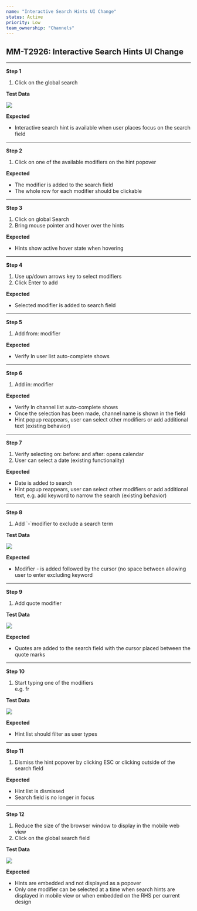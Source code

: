 ```yaml
---
name: "Interactive Search Hints UI Change"
status: Active
priority: Low
team_ownership: "Channels"
---
```


## MM-T2926: Interactive Search Hints UI Change

---

**Step 1**

1. Click on the global search 

**Test Data**

![](https://smartbear-tm4j-prod-us-west-2-attachment-rich-text.s3.us-west-2.amazonaws.com/embedded-f3277290f945470c4add5d21ef3dc7ca7b74388fc7152bfb6b99ae58c66a95a8-1591968817938-Screen+Shot+2020-06-12+at+9.33.29+AM.png)

**Expected**

- Interactive search hint is available when user places focus on the search field

---

**Step 2**

1. Click on one of the available modifiers on the hint popover

**Expected**

- The modifier is added to the search field 
- The whole row for each modifier should be clickable 

---

**Step 3**

1. Click on global Search 
2. Bring mouse pointer and hover over the hints

**Expected**

- Hints show active hover state when hovering

---

**Step 4**

1. Use up/down arrows key to select modifiers
2. Click Enter to add

**Expected**

- Selected modifier is added to search field 

---

**Step 5**

1. Add from: modifier

**Expected**

- Verify In user list auto-complete shows

---

**Step 6**

1. Add in: modifier 

**Expected**

- Verify In channel list auto-complete shows
- Once the selection has been made, channel name is shown in the field
- Hint popup reappears, user can select other modifiers or add additional text (existing behavior) 

---

**Step 7**

1. Verify selecting on: before: and after: opens calendar
2. User can select a date (existing functionality) 

**Expected**

- Date is added to search
- Hint popup reappears, user can select other modifiers or add additional text, e.g. add keyword to narrow the search (existing behavior) 

---

**Step 8**

1. Add \`-\`modifier to exclude a search term

**Test Data**

![](https://smartbear-tm4j-prod-us-west-2-attachment-rich-text.s3.us-west-2.amazonaws.com/embedded-f3277290f945470c4add5d21ef3dc7ca7b74388fc7152bfb6b99ae58c66a95a8-1591968625989-Screen+Shot+2020-06-12+at+9.30.17+AM.png)

**Expected**

- Modifier - is added followed by the cursor (no space between allowing user to enter excluding keyword 

---

**Step 9**

1. Add quote modifier 

**Test Data**

![](https://smartbear-tm4j-prod-us-west-2-attachment-rich-text.s3.us-west-2.amazonaws.com/embedded-f3277290f945470c4add5d21ef3dc7ca7b74388fc7152bfb6b99ae58c66a95a8-1591968659559-Screen+Shot+2020-06-12+at+9.30.49+AM.png)

**Expected**

- Quotes are added to the search field with the cursor placed between the quote marks

---

**Step 10**

1. Start typing one of the modifiers\
   e.g. fr

**Test Data**

![](https://smartbear-tm4j-prod-us-west-2-attachment-rich-text.s3.us-west-2.amazonaws.com/embedded-f3277290f945470c4add5d21ef3dc7ca7b74388fc7152bfb6b99ae58c66a95a8-1591968160821-Screen+Shot+2020-06-12+at+9.22.26+AM.png)

**Expected**

- Hint list should filter as user types

---

**Step 11**

1. Dismiss the hint popover by clicking ESC or clicking outside of the search field 

**Expected**

- Hint list is dismissed 
- Search field is no longer in focus

---

**Step 12**

1. Reduce the size of the browser window to display in the mobile web view
2. Click on the global search field

**Test Data**

![](https://smartbear-tm4j-prod-us-west-2-attachment-rich-text.s3.us-west-2.amazonaws.com/embedded-f3277290f945470c4add5d21ef3dc7ca7b74388fc7152bfb6b99ae58c66a95a8-1591968224698-Screen+Shot+2020-06-12+at+9.20.05+AM.png)

**Expected**

- Hints are embedded and not displayed as a popover 
- Only one modifier can be selected at a time when search hints are displayed in mobile view or when embedded on the RHS per current design 
